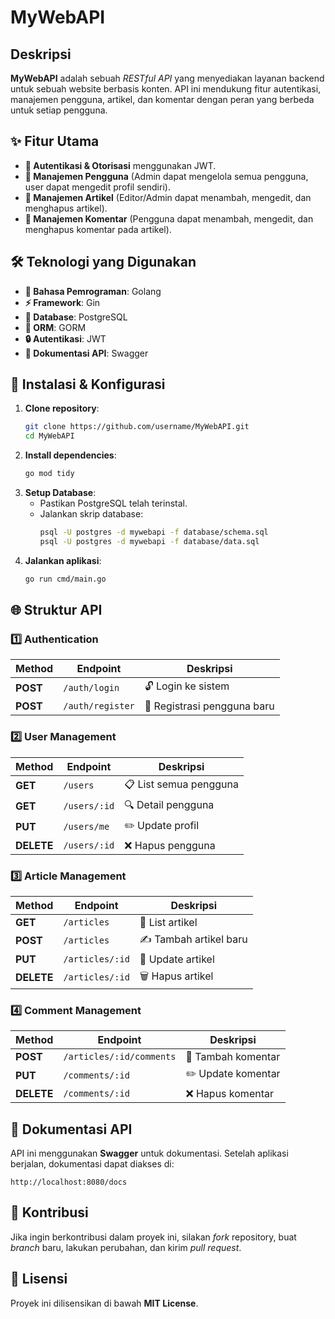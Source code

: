 # MyWebAPI

## Deskripsi
**MyWebAPI** adalah sebuah *RESTful API* yang menyediakan layanan backend untuk sebuah website berbasis konten. API ini mendukung fitur autentikasi, manajemen pengguna, artikel, dan komentar dengan peran yang berbeda untuk setiap pengguna.

## ✨ Fitur Utama
- **🔑 Autentikasi & Otorisasi** menggunakan JWT.
- **👥 Manajemen Pengguna** (Admin dapat mengelola semua pengguna, user dapat mengedit profil sendiri).
- **📝 Manajemen Artikel** (Editor/Admin dapat menambah, mengedit, dan menghapus artikel).
- **💬 Manajemen Komentar** (Pengguna dapat menambah, mengedit, dan menghapus komentar pada artikel).

## 🛠 Teknologi yang Digunakan
- **🚀 Bahasa Pemrograman**: Golang
- **⚡ Framework**: Gin
- **💾 Database**: PostgreSQL
- **🔗 ORM**: GORM
- **🔒 Autentikasi**: JWT
- **📖 Dokumentasi API**: Swagger

## 🔧 Instalasi & Konfigurasi
1. **Clone repository**:
   ```sh
   git clone https://github.com/username/MyWebAPI.git
   cd MyWebAPI
   ```
2. **Install dependencies**:
   ```sh
   go mod tidy
   ```
3. **Setup Database**:
   - Pastikan PostgreSQL telah terinstal.
   - Jalankan skrip database:
     ```sh
     psql -U postgres -d mywebapi -f database/schema.sql
     psql -U postgres -d mywebapi -f database/data.sql
     ```
4. **Jalankan aplikasi**:
   ```sh
   go run cmd/main.go
   ```

## 🌐 Struktur API
### 1️⃣ Authentication
| Method | Endpoint      | Deskripsi                 |
|--------|-------------|---------------------------|
| **POST**   | `/auth/login` | 🔓 Login ke sistem          |
| **POST**   | `/auth/register` | 📝 Registrasi pengguna baru |

### 2️⃣ User Management
| Method | Endpoint          | Deskripsi             |
|--------|-------------------|-----------------------|
| **GET**    | `/users`          | 📋 List semua pengguna  |
| **GET**    | `/users/:id`      | 🔍 Detail pengguna      |
| **PUT**    | `/users/me`       | ✏️ Update profil        |
| **DELETE** | `/users/:id`      | ❌ Hapus pengguna       |

### 3️⃣ Article Management
| Method | Endpoint         | Deskripsi               |
|--------|-----------------|-------------------------|
| **GET**    | `/articles`      | 📄 List artikel           |
| **POST**   | `/articles`      | ✍️ Tambah artikel baru    |
| **PUT**    | `/articles/:id`  | 🔄 Update artikel         |
| **DELETE** | `/articles/:id`  | 🗑 Hapus artikel          |

### 4️⃣ Comment Management
| Method | Endpoint             | Deskripsi              |
|--------|----------------------|------------------------|
| **POST**   | `/articles/:id/comments` | 💬 Tambah komentar  |
| **PUT**    | `/comments/:id`      | ✏️ Update komentar       |
| **DELETE** | `/comments/:id`      | ❌ Hapus komentar        |

## 📜 Dokumentasi API
API ini menggunakan **Swagger** untuk dokumentasi. Setelah aplikasi berjalan, dokumentasi dapat diakses di:
```
http://localhost:8080/docs
```

## 🤝 Kontribusi
Jika ingin berkontribusi dalam proyek ini, silakan *fork* repository, buat *branch* baru, lakukan perubahan, dan kirim *pull request*.

## 📜 Lisensi
Proyek ini dilisensikan di bawah **MIT License**.


